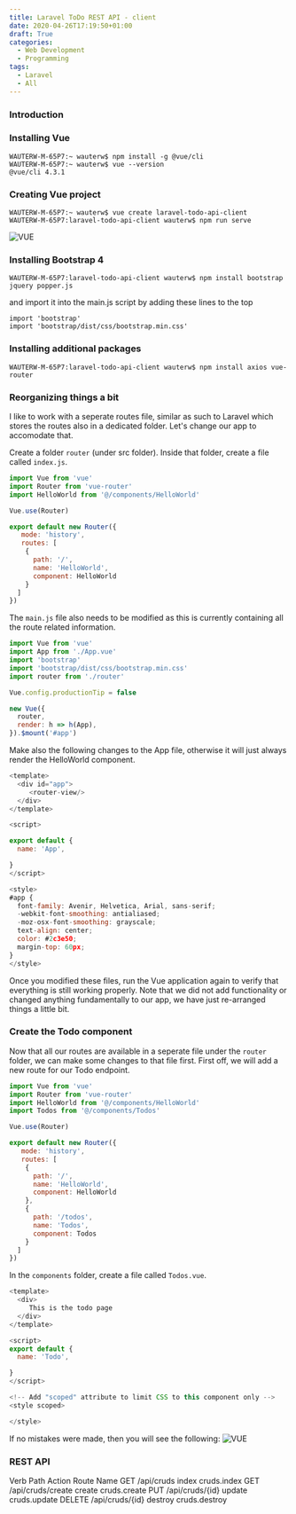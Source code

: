 ```yaml
---
title: Laravel ToDo REST API - client
date: 2020-04-26T17:19:50+01:00
draft: True
categories:
  - Web Development
  - Programming
tags:
  - Laravel
  - All
---
```


### Introduction

### Installing Vue

```
WAUTERW-M-65P7:~ wauterw$ npm install -g @vue/cli
WAUTERW-M-65P7:~ wauterw$ vue --version
@vue/cli 4.3.1
```

### Creating Vue project

```
WAUTERW-M-65P7:~ wauterw$ vue create laravel-todo-api-client
WAUTERW-M-65P7:laravel-todo-api-client wauterw$ npm run serve
```
![VUE](/images/2020-04-22-1.png)

### Installing Bootstrap 4

```
WAUTERW-M-65P7:laravel-todo-api-client wauterw$ npm install bootstrap jquery popper.js
```
and import it into the main.js script by adding these lines to the top

```
import 'bootstrap'
import 'bootstrap/dist/css/bootstrap.min.css'
```

### Installing additional packages

```
WAUTERW-M-65P7:laravel-todo-api-client wauterw$ npm install axios vue-router
```


### Reorganizing things a bit

I like to work with a seperate routes file, similar as such to Laravel which stores the routes also in a dedicated folder. Let's change our app to accomodate that.

Create a folder `router` (under src folder). Inside that folder, create a file called `index.js`.

```javascript
import Vue from 'vue'
import Router from 'vue-router'
import HelloWorld from '@/components/HelloWorld'

Vue.use(Router)

export default new Router({
   mode: 'history',
   routes: [
    {
      path: '/',
      name: 'HelloWorld',
      component: HelloWorld
    }
  ]
})
```
The `main.js` file also needs to be modified as this is currently containing all the route related information.

```javascript
import Vue from 'vue'
import App from './App.vue'
import 'bootstrap'
import 'bootstrap/dist/css/bootstrap.min.css'
import router from './router'

Vue.config.productionTip = false

new Vue({
  router,
  render: h => h(App),
}).$mount('#app')
```
Make also the following changes to the App file, otherwise it will just always render the HelloWorld component.
```javascript
<template>
  <div id="app">
     <router-view/>
  </div>
</template>

<script>

export default {
  name: 'App',

}
</script>

<style>
#app {
  font-family: Avenir, Helvetica, Arial, sans-serif;
  -webkit-font-smoothing: antialiased;
  -moz-osx-font-smoothing: grayscale;
  text-align: center;
  color: #2c3e50;
  margin-top: 60px;
}
</style>

```
Once you modified these files, run the Vue application again to verify that everything is still working properly. Note that we did not add functionality or changed anything fundamentally to our app, we have just re-arranged things a little bit.

### Create the Todo component
Now that all our routes are available in a seperate file under the `router` folder, we can make some changes to that file first. First off, we will add a new route for our Todo endpoint.

```javascript
import Vue from 'vue'
import Router from 'vue-router'
import HelloWorld from '@/components/HelloWorld'
import Todos from '@/components/Todos'

Vue.use(Router)

export default new Router({
   mode: 'history',
   routes: [
    {
      path: '/',
      name: 'HelloWorld',
      component: HelloWorld
    },
    {
      path: '/todos',
      name: 'Todos',
      component: Todos
    }
  ]
})
```
In the `components` folder, create a file called `Todos.vue`.

```javascript
<template>
  <div>
     This is the todo page
  </div>
</template>

<script>
export default {
  name: 'Todo',

}
</script>

<!-- Add "scoped" attribute to limit CSS to this component only -->
<style scoped>

</style>

```
If no mistakes were made, then you will see the following:
![VUE](/images/2020-04-22-1.png)


### REST API

Verb	   Path	                  Action	      Route Name
GET	   /api/cruds	            index	         cruds.index
GET	   /api/cruds/create	      create	      cruds.create
PUT	   /api/cruds/{id}	      update	      cruds.update
DELETE	/api/cruds/{id}	      destroy	      cruds.destroy





